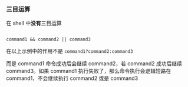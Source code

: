 [^tag]: shell



### 三目运算

  

在 shell 中**没有**三目运算

  

```shell

command1 && command2 || command3

```

  

在以上示例中的作用不是 `command1?command2:command3`

  

而是 command1 命令成功后会继续 command2，若 command2 成功后继续 command3。如果 command1 执行失败了，那么命令执行会逻辑短路在 command1，不会继续执行 command2 或是 command3